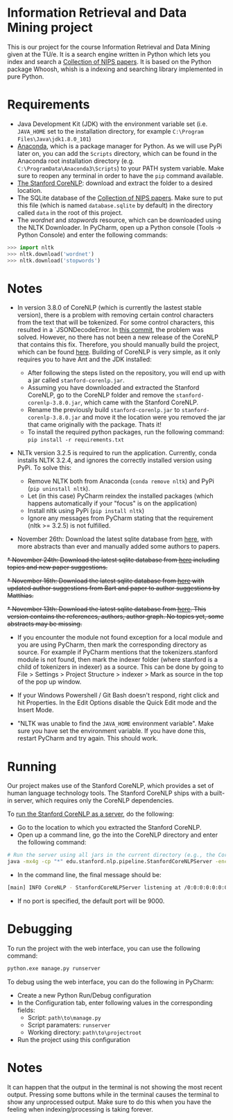 # Information Retrieval and Data Mining project
This is our project for the course Information Retrieval and Data Mining given at the TU/e. It is a search engine written in Python which lets you index and search a [Collection of NIPS papers](https://www.kaggle.com/benhamner/nips-papers). It is based on the Python package Whoosh, whish is a indexing and searching library implemented in pure Python.

# Requirements
* Java Development Kit (JDK) with the environment variable set (i.e. `JAVA_HOME` set to the installation directory, for example `C:\Program Files\Java\jdk1.8.0_101`)
* [Anaconda](https://www.anaconda.com/download/), which is a package manager for Python. As we will use PyPi later on, you can add the `Scripts` directory, which can be found in the Anaconda root installation directory (e.g. `C:\ProgramData\Anaconda3\Scripts`) to your PATH system variable. Make sure to reopen any terminal in order to have the `pip` command available.
* [The Stanford CoreNLP](https://stanfordnlp.github.io/CoreNLP/): download and extract the folder to a desired location.
* The SQLite database of the [Collection of NIPS papers](https://www.kaggle.com/benhamner/nips-papers). Make sure to put this file (which is named `database.sqlite` by default) in the directory called `data` in the root of this project.
* The _wordnet_ and _stopwords_ resource, which can be downloaded using the NLTK Downloader. In PyCharm, open up a Python console (Tools -> Python Console) and enter the following commands:
```python
>>> import nltk
>>> nltk.download('wordnet')
>>> nltk.download('stopwords')
```

# Notes
* In version 3.8.0 of CoreNLP (which is currently the lastest stable version), there is a problem with removing certain control characters from the text that will be tokenized. For some control characters, this resulted in a `JSONDecodeError.
    In [this commit](https://github.com/stanfordnlp/CoreNLP/issues/522), the problem was solved. However, no there has not been a new release of the CoreNLP that contains this fix. Therefore, you should manually build the project, which can be found [here](https://github.com/stanfordnlp/CoreNLP). Building of CoreNLP is very simple, as it only requires you to have Ant and the JDK installed:
    * After following the steps listed on the repository, you will end up with a jar called `stanford-corenlp.jar`. 
    * Assuming you have downloaded and extracted the Stanford CoreNLP, go to the CoreNLP folder and remove the `stanford-corenlp-3.8.0.jar`, which came with the Stanford CoreNLP. 
    * Rename the previously build `stanford-corenlp.jar` to `stanford-corenlp-3.8.0.jar` and move it the location were you removed the jar that came originally with the package.  Thats it!
    * To install the required python packages, run the following command: `pip install -r requirements.txt`

* NLTk version 3.2.5 is required to run the application. Currently, conda installs NLTK 3.2.4, and ignores the correctly installed version using PyPi. To solve this:
    * Remove NLTK both from Anaconda (`conda remove nltk`) and PyPi (`pip uninstall nltk`).
    * Let (in this case) PyCharm reindex the installed packages (which happens automatically if your "focus" is on the application)
    * Install nltk using PyPi (`pip install nltk`)
    * Ignore any messages from PyCharm stating that the requirement (nltk >= 3.2.5) is not fulfilled.

* November 26th: Download the latest sqlite database from [here](https://mega.nz/#!gSoEHRLS!2z9tE647Oi0AOmfEsM62-fChY7ei1BlTiNVyunyAVZ8), with more abstracts than ever and manually added some authors to papers.

~~* November 24th: Download the latest sqlite database from [here](https://mega.nz/#!hWBCia5C!Ml6Y4pX1IcPvl3v_mBk2QW48gK2j5Zk2YuuYNASQ49Q) including topics and new paper suggestions.~~

~~* November 16th: Download the latest sqlite database from [here](https://mega.nz/#!8PASFDyL!zPVhfNUf2x22b6meYRDqJj97bDmFc_D7JyKE8fyOsyc) with updated author suggestions from Bart and paper to author suggestions by Matthias.~~

~~* November 13th: Download the latest sqlite database from [here](https://mega.nz/#!IeRASSqZ!f4t4pV3xFTMyIanh8hMCEJlfQyi5w1x_JqtspZqwZW4). This version contains the references, authors, author graph. No topics yet, some abstracts may be missing.~~

* If you encounter the module not found exception for a local module and you are using PyCharm, then mark the corresponding directory as source. For example if PyCharm mentions that the tokenizers.stanford module is not found, then mark the indexer folder (where stanford is a child of tokenizers in indexer) as a source.
This can be done by going to File > Settings > Project Structure > indexer > Mark as source in the top of the pop up window.

* If your Windows Powershell / Git Bash doesn't respond, right click and hit Properties. In the Edit Options disable the Quick Edit mode and the Insert Mode.

* "NLTK was unable to find the `JAVA_HOME` environment variable". Make sure you have set the environment variable.
If you have done this, restart PyCharm and try again. This should work.

# Running
Our project makes use of the Stanford CoreNLP, which provides a set of human language technology tools. The Stanford CoreNLP ships with a built-in server, which requires only the CoreNLP dependencies. 

To [run the Stanford CoreNLP as a server](https://stanfordnlp.github.io/CoreNLP/corenlp-server.html), do the following:
* Go to the location to which you extracted the Stanford CoreNLP.
* Open up a command line, go the into the CoreNLP directory and enter the following command:
```bash
# Run the server using all jars in the current directory (e.g., the CoreNLP home directory)
java -mx4g -cp "*" edu.stanford.nlp.pipeline.StanfordCoreNLPServer -encoding utf8 -lowerCase -port 9000 -timeout 800000
```

* In the command line, the final message should be: 
```bash
[main] INFO CoreNLP - StanfordCoreNLPServer listening at /0:0:0:0:0:0:0:0:9000
```

* If no port is specified, the default port will be 9000. 

# Debugging
To run the project with the web interface, you can use the following command:
```bash
python.exe manage.py runserver
```
To debug using the web interface, you can do the following in PyCharm:
* Create a new Python Run/Debug configuration
* In the Configuration tab, enter following values in the corresponding fields:
    * Script: `path\to\manage.py`
    * Script paramaters: `runserver`
    * Working directory: `path\to\projectroot`
* Run the project using this configuration

# Notes
It can happen that the output in the terminal is not showing the most recent output.
Pressing some buttons while in the terminal causes the terminal to show any unprocessed output.
Make sure to do this when you have the feeling when indexing/processing is taking forever.